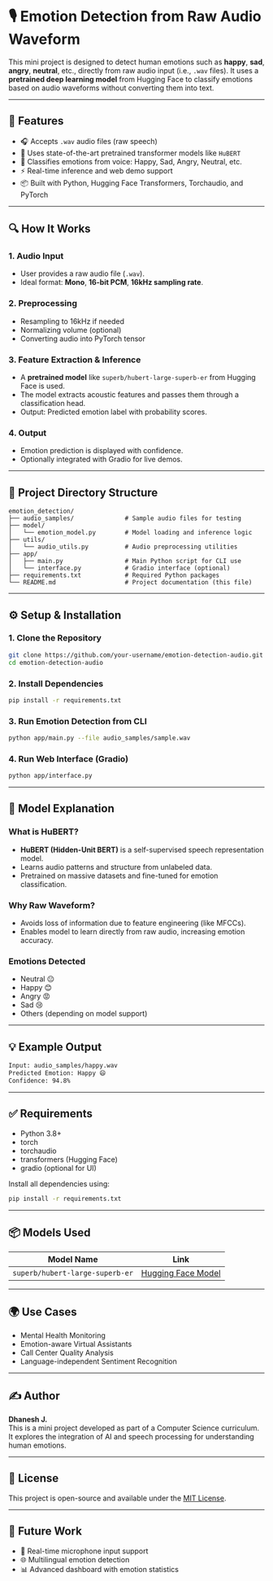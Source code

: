 
# 🎙️ Emotion Detection from Raw Audio Waveform

This mini project is designed to detect human emotions such as **happy**, **sad**, **angry**, **neutral**, etc., directly from raw audio input (i.e., `.wav` files). It uses a **pretrained deep learning model** from Hugging Face to classify emotions based on audio waveforms without converting them into text.

---

## 📌 Features

- 🎧 Accepts `.wav` audio files (raw speech)
- 🧠 Uses state-of-the-art pretrained transformer models like `HuBERT`
- 💬 Classifies emotions from voice: Happy, Sad, Angry, Neutral, etc.
- ⚡ Real-time inference and web demo support
- 📦 Built with Python, Hugging Face Transformers, Torchaudio, and PyTorch

---

## 🔍 How It Works

### 1. Audio Input
- User provides a raw audio file (`.wav`).
- Ideal format: **Mono**, **16-bit PCM**, **16kHz sampling rate**.

### 2. Preprocessing
- Resampling to 16kHz if needed
- Normalizing volume (optional)
- Converting audio into PyTorch tensor

### 3. Feature Extraction & Inference
- A **pretrained model** like `superb/hubert-large-superb-er` from Hugging Face is used.
- The model extracts acoustic features and passes them through a classification head.
- Output: Predicted emotion label with probability scores.

### 4. Output
- Emotion prediction is displayed with confidence.
- Optionally integrated with Gradio for live demos.

---

## 📁 Project Directory Structure

```
emotion_detection/
├── audio_samples/              # Sample audio files for testing
├── model/
│   └── emotion_model.py        # Model loading and inference logic
├── utils/
│   └── audio_utils.py          # Audio preprocessing utilities
├── app/
│   ├── main.py                 # Main Python script for CLI use
│   └── interface.py            # Gradio interface (optional)
├── requirements.txt            # Required Python packages
└── README.md                   # Project documentation (this file)
```

---

## ⚙️ Setup & Installation

### 1. Clone the Repository
```bash
git clone https://github.com/your-username/emotion-detection-audio.git
cd emotion-detection-audio
```

### 2. Install Dependencies
```bash
pip install -r requirements.txt
```

### 3. Run Emotion Detection from CLI
```bash
python app/main.py --file audio_samples/sample.wav
```

### 4. Run Web Interface (Gradio)
```bash
python app/interface.py
```

---

## 🧠 Model Explanation

### What is HuBERT?
- **HuBERT (Hidden-Unit BERT)** is a self-supervised speech representation model.
- Learns audio patterns and structure from unlabeled data.
- Pretrained on massive datasets and fine-tuned for emotion classification.

### Why Raw Waveform?
- Avoids loss of information due to feature engineering (like MFCCs).
- Enables model to learn directly from raw audio, increasing emotion accuracy.

### Emotions Detected
- Neutral 😐
- Happy 😊
- Angry 😡
- Sad 😢
- Others (depending on model support)

---

## 💡 Example Output

```bash
Input: audio_samples/happy.wav
Predicted Emotion: Happy 😄
Confidence: 94.8%
```

---

## ✅ Requirements

- Python 3.8+
- torch
- torchaudio
- transformers (Hugging Face)
- gradio (optional for UI)

Install all dependencies using:
```bash
pip install -r requirements.txt
```

---

## 📦 Models Used

| Model Name | Link |
|------------|------|
| `superb/hubert-large-superb-er` | [Hugging Face Model](https://huggingface.co/superb/hubert-large-superb-er) |

---

## 🌍 Use Cases

- Mental Health Monitoring
- Emotion-aware Virtual Assistants
- Call Center Quality Analysis
- Language-independent Sentiment Recognition

---

## ✍️ Author

**Dhanesh J.**  
This is a mini project developed as part of a Computer Science curriculum. It explores the integration of AI and speech processing for understanding human emotions.

---

## 📃 License

This project is open-source and available under the [MIT License](LICENSE).

---

## 🚀 Future Work

- 🎤 Real-time microphone input support
- 🌐 Multilingual emotion detection
- 📊 Advanced dashboard with emotion statistics
